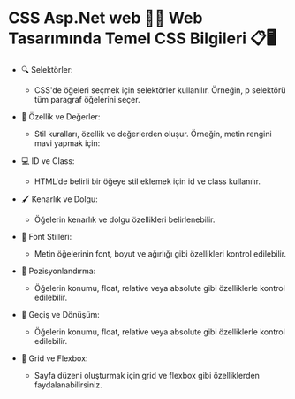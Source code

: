 # CSS Asp.Net web 🌟🌐 Web Tasarımında Temel CSS Bilgileri 📋🖥️

* 🔍 Selektörler:
   - CSS'de öğeleri seçmek için selektörler kullanılır. Örneğin, p selektörü tüm paragraf öğelerini seçer.

* 🎨 Özellik ve Değerler:
  - Stil kuralları, özellik ve değerlerden oluşur. Örneğin, metin rengini mavi yapmak için:

* 💻 ID ve Class:
  - HTML'de belirli bir öğeye stil eklemek için id ve class kullanılır.
 
* 🖌️ Kenarlık ve Dolgu:
  - Öğelerin kenarlık ve dolgu özellikleri belirlenebilir.


* 📝 Font Stilleri:
  - Metin öğelerinin font, boyut ve ağırlığı gibi özellikleri kontrol edilebilir.

    
* 📍 Pozisyonlandırma:
  - Öğelerin konumu, float, relative veya absolute gibi özelliklerle kontrol edilebilir.


* 🔄 Geçiş ve Dönüşüm:
  - Öğelerin konumu, float, relative veya absolute gibi özelliklerle kontrol edilebilir.

* 📏 Grid ve Flexbox:
  - Sayfa düzeni oluşturmak için grid ve flexbox gibi özelliklerden faydalanabilirsiniz.






